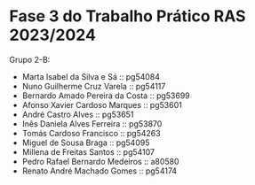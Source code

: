 # Fase 3 do Trabalho Prático RAS 2023/2024

Grupo 2-B:

- Marta Isabel da Silva e Sá :: pg54084
- Nuno Guilherme Cruz Varela :: pg54117
- Bernardo Amado Pereira da Costa :: pg53699
- Afonso Xavier Cardoso Marques :: pg53601
- André Castro Alves :: pg53651
- Inês Daniela Alves Ferreira :: pg53870
- Tomás Cardoso Francisco :: pg54263
- Miguel de Sousa Braga :: pg54095
- Millena de Freitas Santos :: pg54107
- Pedro Rafael Bernardo Medeiros :: a80580
- Renato André Machado Gomes :: pg54174
